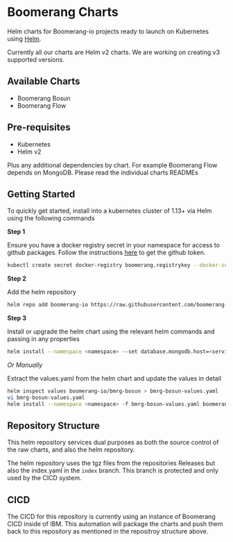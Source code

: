 # Boomerang Charts

Helm charts for Boomerang-io projects ready to launch on Kubernetes using [Helm](https://helm.sh).

Currently all our charts are Helm v2 charts. We are working on creating v3 supported versions.

## Available Charts

- Boomerang Bosun
- Boomerang Flow

## Pre-requisites

- Kubernetes
- Helm v2

Plus any additional dependencies by chart. For example Boomerang Flow depends on MongoDB. Please read the individual charts READMEs

## Getting Started

To quickly get started, install into a kubernetes cluster of 1.13+ via Helm using the following commands

**Step 1**

Ensure you have a docker registry secret in your namespace for access to github packages. Follow the instructions [here](https://help.github.com/en/github/managing-packages-with-github-packages/configuring-docker-for-use-with-github-packages#authenticating-to-github-packages) to get the github token.

```sh
kubectl create secret docker-registry boomerang.registrykey --docker-server=docker.pkg.github.com --docker-username=<github_username> --docker-password=<github_token> --docker-email=<github_email> --namespace=<namespace>
```

**Step 2**

Add the helm repository

```sh
helm repo add boomerang-io https://raw.githubusercontent.com/boomerang-io/boomerang.charts/index
```

**Step 3**

Install or upgrade the helm chart using the relevant helm commands and passing in any properties

```sh
helm install --namespace <namespace> --set database.mongodb.host=<service_name> --set database.mongodb.secretName=<mongodb_secret> boomerang-io/bmrg-bosun
```

*Or Manually*

Extract the values.yaml from the helm chart and update the values in detail

```sh
helm inspect values boomerang-io/bmrg-bosun > bmrg-bosun-values.yaml
vi bmrg-bosun-values.yaml
helm install --namespace <namespace> -f bmrg-bosun-values.yaml boomerang-io/bmrg-bosun
```

## Repository Structure

This helm repository services dual purposes as both the source control of the raw charts, and also the helm repository.

The helm repository uses the tgz files from the repositories Releases but also the index.yaml in the `index` branch. This branch is protected and only used by the CICD system.

## CICD

The CICD for this repository is currently using an instance of Boomerang CICD inside of IBM. This automation will package the charts and push them back to this repository as mentioned in the repositroy structure above.
